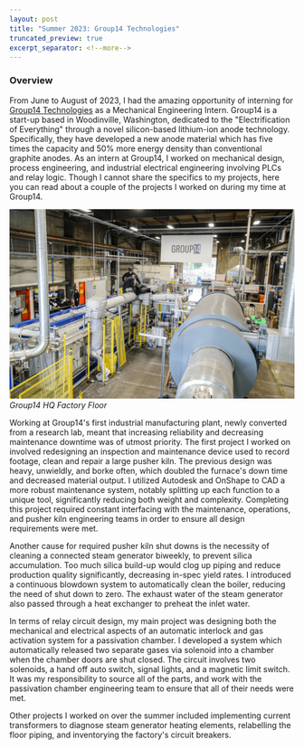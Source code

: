 ```yaml
---
layout: post
title: "Summer 2023: Group14 Technologies"
truncated_preview: true
excerpt_separator: <!--more-->
---
```

### Overview

From June to August of 2023, I had the amazing opportunity of interning for [Group14 Technologies](https://group14.technology/en/) as a Mechanical Engineering Intern. Group14 is a start-up based in Woodinville, Washington, dedicated to the "Electrification of Everything" through a novel silicon-based lithium-ion anode technology. Specifically, they have developed a new anode material which has five times the capacity and 50% more energy density than conventional graphite anodes. As an intern at Group14, I worked on mechanical design, process engineering, and industrial electrical engineering involving PLCs and relay logic. Though I cannot share the specifics to my projects, here you can read about a couple of the projects I worked on during my time at Group14. 

![Group14](/group14.jpeg)
*Group14 HQ Factory Floor*

<!--more-->

Working at Group14's first industrial manufacturing plant, newly converted from a research lab, meant that increasing reliability and decreasing maintenance downtime was of utmost priority. The first project I worked on involved redesigning an inspection and maintenance device used to record footage, clean and repair a large pusher kiln. The previous design was heavy, unwieldly, and borke often, which doubled the furnace's down time and decreased material output. I utilized Autodesk and OnShape to CAD a more robust maintenance system, notably splitting up each function to a unique tool, significantly reducing both weight and complexity. Completing this project required constant interfacing with the maintenance, operations, and pusher kiln engineering teams in order to ensure all design requirements were met. 

Another cause for required pusher kiln shut downs is the necessity of cleaning a connected steam generator biweekly, to prevent silica accumulation. Too much silica build-up would clog up piping and reduce production quality significantly, decreasing in-spec yield rates. I introduced a continuous blowdown system to automatically clean the boiler, reducing the need of shut down to zero. The exhaust water of the steam generator also passed through a heat exchanger to preheat the inlet water.

In terms of relay circuit design, my main project was designing both the mechanical and electrical aspects of an automatic interlock and gas activation system for a passivation chamber. I developed a system which automatically released two separate gases via solenoid into a chamber when the chamber doors are shut closed. The circuit involves two solenoids, a hand off auto switch, signal lights, and a magnetic limit switch. It was my responsibility to source all of the parts, and work with the passivation chamber engineering team to ensure that all of their needs were met. 

Other projects I worked on over the summer included implementing current transformers to diagnose steam generator heating elements, relabelling the floor piping, and inventorying the factory's circuit breakers.
